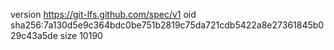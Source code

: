 version https://git-lfs.github.com/spec/v1
oid sha256:7a130d5e9c364bdc0be751b2819c75da721cdb5422a8e27361845b029c43a5de
size 10190
